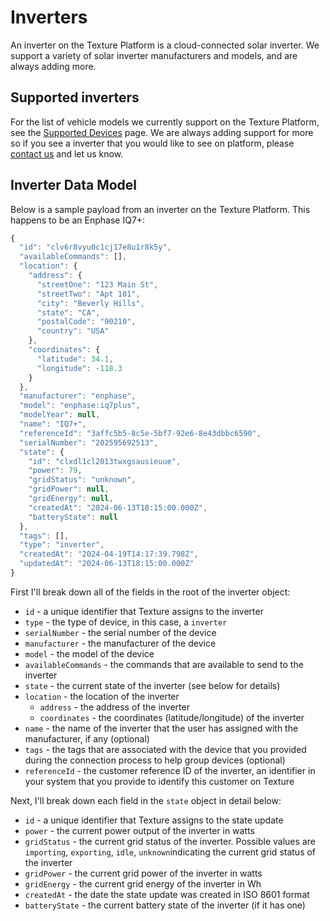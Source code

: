 # Inverters

An inverter on the Texture Platform is a cloud-connected solar inverter. We support a variety of solar inverter manufacturers and models, and are always adding more.

## Supported inverters

For the list of vehicle models we currently support on the Texture Platform, see the [Supported Devices](/integrations/manufacturers/supported-manufacturers) page. We are always adding support for more so if you see a inverter that you would like to see on platform, please [contact us](https://www.texturehq.com/contact-us) and let us know.

## Inverter Data Model

Below is a sample payload from an inverter on the Texture Platform. This happens to be an Enphase IQ7+:

```js
{
  "id": "clv6r8vyu0c1cj17e8u1r8k5y",
  "availableCommands": [],
  "location": {
    "address": {
      "streetOne": "123 Main St",
      "streetTwo": "Apt 101",
      "city": "Beverly Hills",
      "state": "CA",
      "postalCode": "90210",
      "country": "USA"
    },
    "coordinates": {
      "latitude": 34.1,
      "longitude": -118.3
    }
  },
  "manufacturer": "enphase",
  "model": "enphase:iq7plus",
  "modelYear": null,
  "name": "IQ7+",
  "referenceId": "3affc5b5-8c5e-5bf7-92e6-8e43dbbc6590",
  "serialNumber": "202595692513",
  "state": {
    "id": "clxdl1cl2013twxgsausieuue",
    "power": 79,
    "gridStatus": "unknown",
    "gridPower": null,
    "gridEnergy": null,
    "createdAt": "2024-06-13T18:15:00.000Z",
    "batteryState": null
  },
  "tags": [],
  "type": "inverter",
  "createdAt": "2024-04-19T14:17:39.798Z",
  "updatedAt": "2024-06-13T18:15:00.000Z"
}
```
First I'll break down all of the fields in the root of the inverter object:
- `id` - a unique identifier that Texture assigns to the inverter
- `type` - the type of device, in this case, a `inverter`
- `serialNumber` - the serial number of the device
- `manufacturer` - the manufacturer of the device
- `model` - the model of the device
- `availableCommands` - the commands that are available to send to the inverter
- `state` - the current state of the inverter (see below for details)
- `location` - the location of the inverter
  - `address` - the address of the inverter
  - `coordinates` - the coordinates (latitude/longitude) of the inverter
- `name` - the name of the inverter that the user has assigned with the manufacturer, if any (optional)
- `tags` - the tags that are associated with the device that you provided during the connection process to help group devices (optional)
- `referenceId` - the customer reference ID of the inverter, an identifier in your system that you provide to identify this customer on Texture

Next, I'll break down each field in the `state` object in detail below:
- `id` - a unique identifier that Texture assigns to the state update
- `power` - the current power output of the inverter in watts
- `gridStatus` - the current grid status of the inverter. Possible values are `importing`, `exporting`, `idle`, `unknown`indicating the current grid status of the inverter
- `gridPower` - the current grid power of the inverter in watts
- `gridEnergy` - the current grid energy of the inverter in Wh
- `createdAt` - the date the state update was created in ISO 8601 format
- `batteryState` - the current battery state of the inverter (if it has one)

